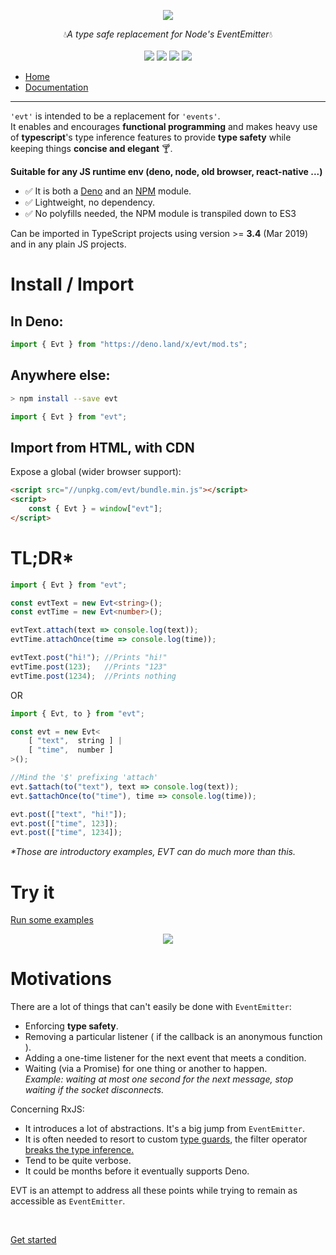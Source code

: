 <p align="center">
    <img src="https://user-images.githubusercontent.com/6702424/76674598-91ebfc00-65b1-11ea-88df-eb43f04f3cce.png">  
</p>
<p align="center">
    💧<i>A type safe replacement for Node's EventEmitter</i>💧
    <br>
    <br>
    <img src="https://github.com/garronej/evt/workflows/ci/badge.svg?branch=develop">
    <img src="https://img.shields.io/bundlephobia/minzip/evt">
    <img src="https://img.shields.io/npm/dw/evt">
    <img src="https://img.shields.io/npm/l/evt">
</p>

+ [Home](https://www.evt.land)
+ [Documentation](https://docs.evt.land/overview)

---

`'evt'` is intended to be a replacement for `'events'`.  
It enables and encourages **functional programming** and makes heavy use of **typescript**'s type inference features to provide **type safety** while keeping things **concise and elegant** 🍸.

<b>Suitable for any JS runtime env (deno, node, old browser, react-native ...)</b>
- ✅ It is both a [Deno](https://deno.land/x/evt) and an [NPM](https://www.npmjs.com/evt) module. 
- ✅ Lightweight, no dependency.
- ✅ No polyfills needed, the NPM module is transpiled down to ES3   

Can be imported in TypeScript projects using version &gt;= **3.4** \(Mar 2019\) and in any plain JS projects.

# Install / Import

## In Deno:
```typescript
import { Evt } from "https://deno.land/x/evt/mod.ts";
```
## Anywhere else:
```bash
> npm install --save evt
```
```typescript
import { Evt } from "evt"; 
```

## Import from HTML, with CDN

Expose a global (wider browser support):  

```html
<script src="//unpkg.com/evt/bundle.min.js"></script>
<script>
    const { Evt } = window["evt"];
</script>
```

# TL;DR*

```typescript
import { Evt } from "evt";

const evtText = new Evt<string>();
const evtTime = new Evt<number>();

evtText.attach(text => console.log(text));
evtTime.attachOnce(time => console.log(time));

evtText.post("hi!"); //Prints "hi!"
evtTime.post(123);   //Prints "123"
evtTime.post(1234);  //Prints nothing
```
OR
```typescript
import { Evt, to } from "evt";

const evt = new Evt<
    [ "text",  string ] | 
    [ "time",  number ]
>();

//Mind the '$' prefixing 'attach'
evt.$attach(to("text"), text => console.log(text));
evt.$attachOnce(to("time"), time => console.log(time));

evt.post(["text", "hi!"]);
evt.post(["time", 123]);
evt.post(["time", 1234]);
```

_*Those are introductory examples, EVT can do much more than this._

# Try it

[Run some examples](https://stackblitz.com/edit/evt-playground?embed=1&file=index.ts&hideExplorer=1)

<p align="center"> 
    <img src="https://www.evt.land/assets/img/try-in-browser.gif">  
</p>


# Motivations

There are a lot of things that can't easily be done with `EventEmitter`:

* Enforcing **type safety**.
* Removing a particular listener ( if the callback is an anonymous function ).
* Adding a one-time listener for the next event that meets a condition.
* Waiting \(via a Promise\) for one thing or another to happen.  
_Example: waiting at most one second for the next message, stop waiting if the socket disconnects._

Concerning RxJS:

* It introduces a lot of abstractions. It's a big jump from ``EventEmitter``.
* It is often needed to resort to custom [type guards](https://www.typescriptlang.org/docs/handbook/advanced-types.html#user-defined-type-guards), the filter operator [breaks the type inference.](https://stackblitz.com/edit/evt-795plc?embed=1&file=index.ts&hideExplorer=1)
* Tend to be quite verbose.
* It could be months before it eventually supports Deno.

EVT is an attempt to address all these points while trying to remain as accessible as `EventEmitter`.  
  
</br>

[Get started](https://docs.evt.land/overview#rxjs-comparison)
